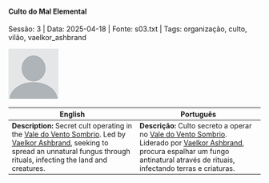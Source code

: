 
#### Culto do Mal Elemental

Sessão: 3 | Data: 2025-04-18 | Fonte: s03.txt | Tags: organização, culto, vilão, vaelkor_ashbrand

![Culto do Mal Elemental](blank.png)

| English | Português |
|---------|-----------|
| **Description:** Secret cult operating in the [Vale do Vento Sombrio](vale_do_vento_sombrio.md). Led by [Vaelkor Ashbrand](vaelkor_ashbrand.md), seeking to spread an unnatural fungus through rituals, infecting the land and creatures. | **Descrição:** Culto secreto a operar no [Vale do Vento Sombrio](vale_do_vento_sombrio.md). Liderado por [Vaelkor Ashbrand](vaelkor_ashbrand.md), procura espalhar um fungo antinatural através de rituais, infectando terras e criaturas. |


























